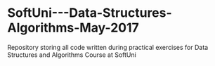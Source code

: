 # SoftUni---Data-Structures-Algorithms-May-2017
Repository storing all code written during practical exercises for Data Structures and Algorithms Course at SoftUni
